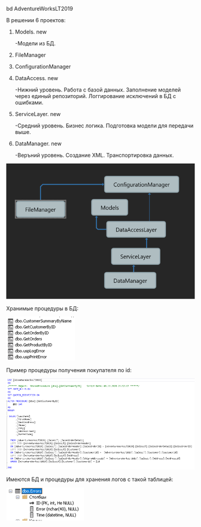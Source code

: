 bd AdventureWorksLT2019

В решении 6 проектов: 
1. Models. new

   -Модели из БД.

2. FileManager

3. ConfigurationManager

4. DataAccess. new

   -Нижний уровень. Работа с базой данных. Заполнение моделей через единый репозиторий. Логгирование исключений в БД с ошибками.

5. ServiceLayer. new

   -Средний уровень. Бизнес логика. Подготовка модели для передачи выше.

6. DataManager. new

   -Веръний уровень. Создание XML. Транспортировка данных.

![Screenshot](Screenshots/Screenshot_4.png)

Хранимые процедуры в БД:

![Screenshot](Screenshots/Screenshot_5.png)

Пример процедуры получения покупателя по id:

![Screenshot](Screenshots/Screenshot_6.png)

Имеются БД и процедуры для хранения логов с такой таблицей:

![Screenshot](Screenshots/Screenshot_7.png)


